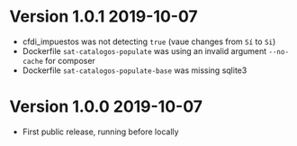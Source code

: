 # Version 1.0.1 2019-10-07
- cfdi_impuestos was not detecting `true` (vaue changes from `Sí` to `Si`)
- Dockerfile `sat-catalogos-populate` was using an invalid argument `--no-cache` for composer
- Dockerfile `sat-catalogos-populate-base` was missing sqlite3

# Version 1.0.0 2019-10-07
- First public release, running before locally

